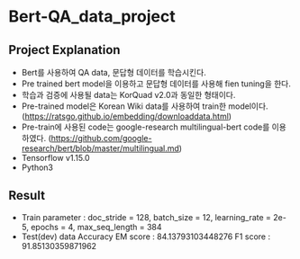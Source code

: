 # Bert-QA_data_project

## Project Explanation

- Bert를 사용하여 QA data, 문답형 데이터를 학습시킨다. 
- Pre trained bert model을 이용하고 문답형 데이터를 사용해 fien tuning을 한다. 
- 학습과 검증에 사용될 data는 KorQuad v2.0과 동일한 형태이다. 
- Pre-trained model은 Korean Wiki data를 사용하여 train한 model이다. (https://ratsgo.github.io/embedding/downloaddata.html)
- Pre-train에 사용된 code는 google-research multilingual-bert code를 이용하였다. (https://github.com/google-research/bert/blob/master/multilingual.md)
- Tensorflow v1.15.0
- Python3


## Result

- Train parameter : doc_stride = 128, batch_size = 12, learning_rate = 2e-5, epochs = 4, max_seq_length = 384
- Test(dev) data Accuracy
  EM score : 84.13793103448276
  F1 score : 91.85130359871962
